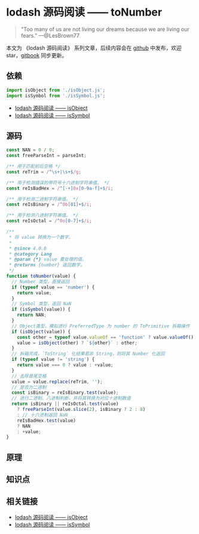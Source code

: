 # lodash 源码阅读 —— toNumber

> "Too many of us are not living our dreams because we are living our fears." —@LesBrown77

本文为 《lodash 源码阅读》 系列文章，后续内容会在 [github](https://github.com/gu-xionghong/lodash-analysis) 中发布，欢迎 star，[gitbook](https://gu-xionghong.gitbook.io/lodash-analysis/) 同步更新。

## 依赖

```js
import isObject from './isObject.js';
import isSymbol from './isSymbol.js';
```

- [lodash 源码阅读 —— isObject](../Lang/isObject.md)
- [lodash 源码阅读 —— isSymbol](../Lang/isSymbol.md)

## 源码

```js
const NAN = 0 / 0;
const freeParseInt = parseInt;

/** 用于匹配前后空格 */
const reTrim = /^\s+|\s+$/g;

/** 用于检测错误的带符号十六进制字符串值。 */
const reIsBadHex = /^[-+]0x[0-9a-f]+$/i;

/** 用于检测二进制字符串值。 */
const reIsBinary = /^0b[01]+$/i;

/** 用于检测八进制字符串值。 */
const reIsOctal = /^0o[0-7]+$/i;

/**
 * 将 value 转换为一个数字。
 *
 * @since 4.0.0
 * @category Lang
 * @param {*} value 要处理的值。
 * @returns {number} 返回数字。
 */
function toNumber(value) {
  // Number 类型，直接返回
  if (typeof value == 'number') {
    return value;
  }
  // Symbol 类型，返回 NaN
  if (isSymbol(value)) {
    return NAN;
  }
  // Object类型，模拟进行 PreferredType 为 number 的 ToPrimitive 拆箱操作
  if (isObject(value)) {
    const other = typeof value.valueOf == 'function' ? value.valueOf() : value;
    value = isObject(other) ? `${other}` : other;
  }
  // 拆箱完成，`ToString` 化结果若非 String，则将其 Number 化返回
  if (typeof value != 'string') {
    return value === 0 ? value : +value;
  }
  // 去除首尾空格
  value = value.replace(reTrim, '');
  // 是否为二进制
  const isBinary = reIsBinary.test(value);
  // 进行二进制、八进制判断，并将其转换为对应十进制数值
  return isBinary || reIsOctal.test(value)
    ? freeParseInt(value.slice(2), isBinary ? 2 : 8)
    : // 十六进制返回 NaN
    reIsBadHex.test(value)
    ? NAN
    : +value;
}
```

## 原理

## 知识点

## 相关链接

- [lodash 源码阅读 —— isObject](../Lang/isObject.md)
- [lodash 源码阅读 —— isSymbol](../Lang/isSymbol.md)
